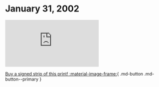 # January 31, 2002

![](https://www.achewood.com/comic.php?date=01312002)

[Buy a signed strip of this print! :material-image-frame:](https://achewood-holiday-pop-up.myshopify.com/products/strip#01312002){ .md-button .md-button--primary }
